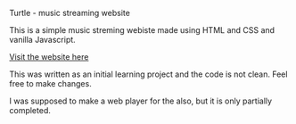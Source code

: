 Turtle - music streaming website

This is a simple music streming webiste made using HTML and CSS and vanilla Javascript. 

[Visit the website here](https://directorofunskillful.github.io/Turtle---Music-Streaming-Website-/)


This was written as an initial learning project and the code is not clean. Feel free to make changes.

I was supposed to make a web player for the also, but it is only partially completed.

